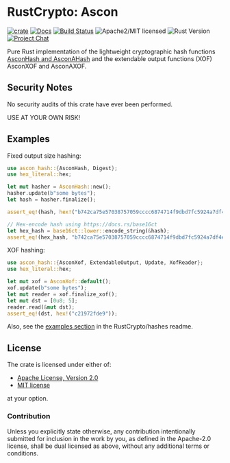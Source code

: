 # RustCrypto: Ascon

[![crate][crate-image]][crate-link]
[![Docs][docs-image]][docs-link]
[![Build Status][build-image]][build-link]
![Apache2/MIT licensed][license-image]
![Rust Version][rustc-image]
[![Project Chat][chat-image]][chat-link]

Pure Rust implementation of the lightweight cryptographic hash functions
[AsconHash and AsconAHash][1] and the extendable output functions (XOF) AsconXOF
and AsconAXOF.

## Security Notes

No security audits of this crate have ever been performed.

USE AT YOUR OWN RISK!

## Examples
Fixed output size hashing:
```rust
use ascon_hash::{AsconHash, Digest};
use hex_literal::hex;

let mut hasher = AsconHash::new();
hasher.update(b"some bytes");
let hash = hasher.finalize();

assert_eq!(hash, hex!("b742ca75e57038757059cccc6874714f9dbd7fc5924a7df4e316594fd1426ca8"));

// Hex-encode hash using https://docs.rs/base16ct
let hex_hash = base16ct::lower::encode_string(&hash);
assert_eq!(hex_hash, "b742ca75e57038757059cccc6874714f9dbd7fc5924a7df4e316594fd1426ca8");
```

XOF hashing:
```rust
use ascon_hash::{AsconXof, ExtendableOutput, Update, XofReader};
use hex_literal::hex;

let mut xof = AsconXof::default();
xof.update(b"some bytes");
let mut reader = xof.finalize_xof();
let mut dst = [0u8; 5];
reader.read(&mut dst);
assert_eq!(dst, hex!("c21972fde9"));
```

Also, see the [examples section] in the RustCrypto/hashes readme.

## License

The crate is licensed under either of:

* [Apache License, Version 2.0](http://www.apache.org/licenses/LICENSE-2.0)
* [MIT license](http://opensource.org/licenses/MIT)

at your option.

### Contribution

Unless you explicitly state otherwise, any contribution intentionally submitted
for inclusion in the work by you, as defined in the Apache-2.0 license, shall be
dual licensed as above, without any additional terms or conditions.

[//]: # (badges)

[crate-image]: https://img.shields.io/crates/v/ascon-hash.svg
[crate-link]: https://crates.io/crates/ascon-hash
[docs-image]: https://docs.rs/ascon-hash/badge.svg
[docs-link]: https://docs.rs/ascon-hash/
[license-image]: https://img.shields.io/badge/license-Apache2.0/MIT-blue.svg
[rustc-image]: https://img.shields.io/badge/rustc-1.85+-blue.svg
[chat-image]: https://img.shields.io/badge/zulip-join_chat-blue.svg
[chat-link]: https://rustcrypto.zulipchat.com/#narrow/stream/260041-hashes
[build-image]: https://github.com/RustCrypto/hashes/actions/workflows/ascon-hash.yml/badge.svg?branch=master
[build-link]: https://github.com/RustCrypto/hashes/actions/workflows/ascon-hash.yml?query=branch:master

[//]: # (general links)

[1]: https://ascon.iaik.tugraz.at
[examples section]: https://github.com/RustCrypto/hashes#Examples
